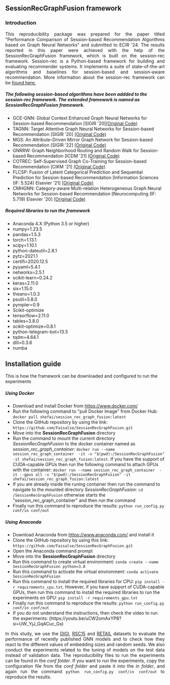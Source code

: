 <!DOCTYPE html>
<html>
<head>

</head>
<body>


<h2>SessionRecGraphFusion framework</h2>

<h3>Introduction</h3>
<p align="justify">This reproducibility package was prepared for the paper titled "Performance Comparison of Session-based Recommendation Algorithms based on Graph Neural Networks" and submitted to ECIR '24. 
The results reported in this paper were achieved with the help of the SessionRecGraphFusion framework, which is built on the session-rec framework. Session-rec is a 
Python-based framework for building and evaluating recommender systems. It implements a suite of state-of-the-art algorithms and baselines for session-based and 
session-aware recommendation. More information about the session-rec framework can be <a href="https://rn5l.github.io/session-rec/index.html">found here.</a></p>
<h5>The following session-based algorithms have been addded to the session-rec framework. The extended framework is named as SessionRecGraphFusion framework.</h5>
<ul>
  <li>GCE-GNN: Global Context Enhanced Graph Neural Networks for Session-based Recommendation [SIGIR '20]<a href="https://github.com/CCIIPLab/GCE-GNN">(Original Code)</a></li>
  <li>TAGNN: Target Attentive Graph Neural Networks for Session-based Recommendation [SIGIR '20] <a href="https://github.com/CRIPAC-DIG/TAGNN">(Original Code)</a></li>
  <li>MGS: An Attribute-Driven Mirror Graph Network for Session-based Recommendation [SIGIR '22] <a href="https://github.com/WHUIR/MGS">(Original Code)</a></li>
  <li>GNRRW: Graph Neighborhood Routing and Random Walk for Session-based Recommendation [ICDM '21] <a href="https://github.com/resistzzz/GNRRW">(Original Code)</a></li>
  <li>COTREC: Self-Supervised Graph Co-Training for Session-based Recommendation [CIKM '21] <a href="https://github.com/xiaxin1998/COTREC">(Original Code)</a></li>
  <li>FLCSP: Fusion of Latent Categorical Prediction and Sequential Prediction for Session-based Recommendation [Information Sciences (IF: 5.524) Elsevier '21] <a href="https://github.com/RecSysEvaluation/extended-session-rec/tree/master/algorithms/FLCSP">(Original Code)</a></li>
  
  <li>CMHGNN: Category-aware Multi-relation Heterogeneous Graph Neural Networks for Session-based Recommendation [Neurocomputing (IF: 5.719) Elsevier '20] <a href="https://github.com/RecSysEvaluation/extended-session-rec/tree/master/algorithms/CM_HGCN">(Original Code)</a></li>
</ul>
<h5>Required libraries to run the framework</h5>
<ul>
  <li>Anaconda 4.X (Python 3.5 or higher)</li>
  <li>numpy=1.23.5</li>
  <li>pandas=1.5.3</li>
  <li>torch=1.13.1</li>
  <li>scipy=1.10.1</li>
  <li>python-dateutil=2.8.1</li>
  <li>pytz=2021.1</li>
  <li>certifi=2020.12.5</li>
  <li>pyyaml=5.4.1</li>
  <li>networkx=2.5.1</li>
  <li>scikit-learn=0.24.2</li>
  <li>keras=2.11.0</li>
  <li>six=1.15.0</li>
  <li>theano=1.0.3</li>
  <li>psutil=5.8.0</li>
  <li>pympler=0.9</li>
  <li>Scikit-optimize</li>
  <li>tensorflow=2.11.0</li>
  <li>tables=3.8.0</li>
  <li>scikit-optimize=0.8.1</li>
  <li>python-telegram-bot=13.5</li>
  <li>tqdm=4.64.1</li>
  <li>dill=0.3.6</li>
  <li>numba</li>
</ul>
<h2>Installation guide</h2>  
<p>This is how the framework can be downloaded and configured to run the experiments</p>
  
<h5>Using Docker</h5>
<ul>
  <li>Download and install Docker from <a href="https://www.docker.com/">https://www.docker.com/</a></li>
  <li>Run the following command to "pull Docker Image" from Docker Hub: <code>docker pull shefai/session_rec_graph_fusion:latest</code>
  <li>Clone the GitHub repository by using the link: <code>https://github.com/Faisalse/SessionRecGraphFusion.git</code>
  <li>Move into the <b>SessionRecGraphFusion</b> directory</li>
  
  <li>Run the command to mount the current directory <i>SessionRecGraphFusion</i> to the docker container named as <i>session_rec_graph_container</i>: <code>docker run --name session_rec_graph_container  -it -v "$(pwd):/SessionRecGraphFusion" -it shefai/session_rec_graph_fusion:latest</code>. If you have the support of CUDA-capable GPUs then run the following command to attach GPUs with the container: <code>docker run --name session_rec_graph_container  -it --gpus all -v "$(pwd):/SessionRecGraphFusion" -it shefai/session_rec_graph_fusion:latest</code></li> 
<li>If you are already inside the runing container then run the command to navigate to the mounted directory <i>SessionRecGraphFusion</i>: <code>cd /SessionRecGraphFusion</code> otherwise starts the "session_rec_graph_container" and then run the command</li>
<li>Finally run this command to reproduce the results: <code>python run_config.py conf/in conf/out</code></li>
</ul>  

  
<h5>Using Anaconda</h5>
  <ul>
    <li>Download Anaconda from <a href="https://www.anaconda.com/">https://www.anaconda.com/</a> and install it</li>
    <li>Clone the GitHub repository by using this link: <code>https://github.com/Faisalse/SessionRecGraphFusion.git</code></li>
    <li>Open the Anaconda command prompt</li>
    <li>Move into the <b>SessionRecGraphFusion</b> directory</li>
    <li>Run this command to create virtual environment: <code>conda create --name SessionRecGraphFusion python=3.8</code></li>
    <li>Run this command to activate the virtual environment: <code>conda activate SessionRecGraphFusion</code></li>
    <li>Run this command to install the required libraries for CPU: <code>pip install -r requirements_cpu.txt</code>. However, if you have support of CUDA-capable GPUs, 
        then run this command to install the required libraries to run the experiments on GPU: <code>pip install -r requirements_gpu.txt</code></li>
    <li>Finally run this command to reproduce the results: <code>python run_config.py conf/in conf/out</code></li>
    <li>If you do not understand the instructions, then check the video to run the experiments: (https://youtu.be/uCW2omAxYP8?si=UW_YjJ_GqACuc_Gs)</li>
  </ul>
  <p align="justify">In this study, we use the <a href="https://competitions.codalab.org/competitions/11161#learn_the_details-data2">DIGI</a>, <a href="https://www.kaggle.com/datasets/chadgostopp/recsys-challenge-2015">RSC15</a> and <a href="https://www.kaggle.com/datasets/retailrocket/ecommerce-dataset">RETAIL</a> datasets to evaluate the performance of recently
published GNN models and to check how they react to the different values of embedding sizes and random seeds. We also conduct the experiments related to the tuning of models on the test data instead of validation data. The reproducibility files to run the experiments can be found in the <i>conf folder</i>. If you want to run the experiments, copy the configuration file from the <i>conf folder</i> and paste it into the <i>in folder</i>, and again run the command <code>python run_config.py conf/in conf/out</code> to reproduce the results. 
</p>



</body>
</html>  

